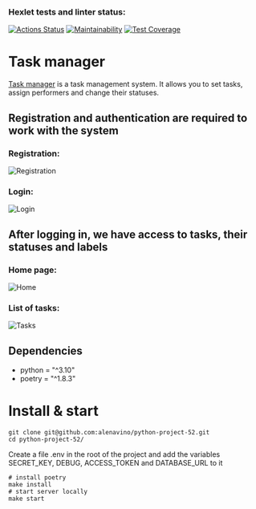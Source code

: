 ### Hexlet tests and linter status:
[![Actions Status](https://github.com/alenavino/python-project-52/actions/workflows/hexlet-check.yml/badge.svg)](https://github.com/alenavino/python-project-52/actions)
[![Maintainability](https://api.codeclimate.com/v1/badges/303e542000f5c6b19a4f/maintainability)](https://codeclimate.com/github/alenavino/python-project-52/maintainability)
[![Test Coverage](https://api.codeclimate.com/v1/badges/303e542000f5c6b19a4f/test_coverage)](https://codeclimate.com/github/alenavino/python-project-52/test_coverage)
# Task manager
[Task manager](https://task-manager-evr6.onrender.com/) is a task management system. It allows you to set tasks, assign performers and change their statuses.
## Registration and authentication are required to work with the system
### Registration:
![Registration](https://github.com/user-attachments/assets/172fd9f5-dbea-4fce-977c-f52c86e2f34f)
### Login:
![Login](https://github.com/user-attachments/assets/cc385dfc-bff2-4a5a-b1ab-96e411de4832)
## After logging in, we have access to tasks, their statuses and labels
### Home page:
![Home](https://github.com/user-attachments/assets/55966f64-b35e-44e0-863b-4fc10eb60f88)
### List of tasks:
![Tasks](https://github.com/user-attachments/assets/8435a3a0-30c7-4941-9e78-e50a27253c53)

## Dependencies

- python = "^3.10"
- poetry = "^1.8.3"

# Install & start

```
git clone git@github.com:alenavino/python-project-52.git
cd python-project-52/
```

Create a file .env in the root of the project and add the variables SECRET_KEY, DEBUG, ACCESS_TOKEN and DATABASE_URL to it

```
# install poetry
make install
# start server locally
make start
```




